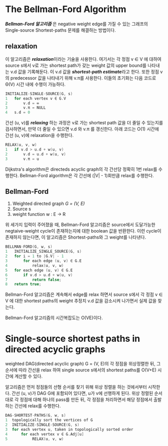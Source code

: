 # The Bellman-Ford Algorithm

***Bellman-Ford 알고리즘*** 은 negative weight edge를 가질 수 있는 그래프의 Single-source Shortest-paths 문제를 해결하는 방법이다.  

 ## relaxation
 이 알고리즘은 ***relaxation***이라는 기술을 사용한다. 여기서는 각 정점 v ∈ V 에 대하여 source s에서 v로 가는 shortest path가 갖는 weight 값의 upper bound를 나타내는 v.d 값을 기록해둔다. 이 v.d 값을 ***shortest-path estimate***라고 한다. 또한 정점 v의 predecessor 값을 나타내기 위해 v.π를 사용한다. 이들의 초기화는 다음 코드로 Θ(V) 시간 내에 수행이 가능하다.

```c
INITIALIZE-SINGLE-SOURCE(G, s)
1   for each vertex v ∈ G.V
2       v.d = ∞
3       v.π = NULL
4   s.d = 0
```

간선 (u, v)를 ***relaxing*** 하는 과정은 v로 가는 shortest path 값을 더 줄일 수 있는지를 검사하면서, 만약 더 줄일 수 있으면 v.d 와 v.π 를 갱신한다. 아래 코드는 O(1) 시간에 간선 (u, v)에 relaxation을 수행한다.

```c
RELAX(u, v, w)
1   if v.d > u.d + w(u, v)
2       v.d = u.d + w(u, v)
3       v.π = u
```

Dijkstra's algorithm은 directeds acyclic graph의 각 간선당 정확히 1번 relax를 수행한다. Bellman-Ford algorithm은 각 간선에 (|V| - 1)회만큼 relax를 수행한다.

## Bellman-Ford 
1) Weighted directed graph *G = (V, E)* 
2) Source s 
3) weight function w : E → R

 위 세가지 입력이 주어졌을 때, Bellman-Ford 알고리즘은 source에서 도달가능한 negtaive-weight cycle이 존재하는지에 대한 boolean 값을 반환한다. 이런 cycle이 존재하지 않는다면, 이 알고리즘은 Shortest-paths와 그 weight를 나타낸다.

```c
BELLMAN-FORD(G, w, s)
1   INITIALIZE_SINGLE_SOURCE(G, s)
2   for i = 1 to |G.V| - 1
3       for each edge (u, v) ∈ G.E
4           relax(u, v, w)
5   for each edge (u, v) ∈ G.E
6       if v.d > u.d + w(u, v)
7           return false;
8   return true;
```

Bellman-Ford 알고리즘은 계속해서 edge를 relax 하면서 source s에서 각 정점 v ∈ V 에 대한 shortest paths의 weight 추정치 v.d 값을 감소시켜 나가면서 실제 값을 찾는다.  

Bellman-Ford 알고리즘의 시간복잡도는 O(VE)이다. 

# Single-source shortest paths in directed acyclic graphs

 weighted DAG(directed acyclic graph) G = (V, E)의 각 정점을 위상정렬한 뒤, 그 순서에 따라 간선을 relax 하여 single source s에서의 shortest paths를 O(V+E) 시간에 계산할 수 있다.  

 알고리즘은 먼저 정점들의 선형 순서를 찾기 위해 위상 정렬을 하는 것에서부터 시작한다. 간선 (u, v)가 DAG G에 포함되어 있다면, u가 v에 선행하게 된다. 위상 정렬된 순서대로 각 정점에 대해 하나의 pass를 만든 뒤, 각 정점을 처리하면서 해당 정점에서 출발하는 간선에 relax를 수행한다.  
 ```c
 DAG-SHORTEST-PATHS(G, w, s)
 1  topologically sort the vertices of G
 2  INITIALIZE-SINGLE-SOURCE(G, s)
 3  for each vertex u, taken in topologically sorted order
 4      for each vertex v ∈ G.Adj[u]
 5           RELAX(u, v, w)
 ```


